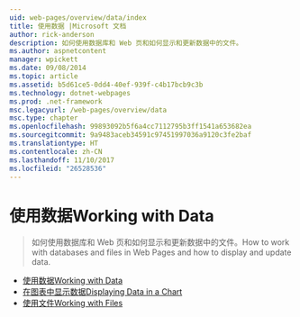 ```yaml
---
uid: web-pages/overview/data/index
title: 使用数据 |Microsoft 文档
author: rick-anderson
description: 如何使用数据库和 Web 页和如何显示和更新数据中的文件。
ms.author: aspnetcontent
manager: wpickett
ms.date: 09/08/2014
ms.topic: article
ms.assetid: b5d61ce5-0dd4-40ef-939f-c4b17bcb9c3b
ms.technology: dotnet-webpages
ms.prod: .net-framework
msc.legacyurl: /web-pages/overview/data
msc.type: chapter
ms.openlocfilehash: 99893092b5f6a4cc7112795b3ff1541a653682ea
ms.sourcegitcommit: 9a9483aceb34591c97451997036a9120c3fe2baf
ms.translationtype: HT
ms.contentlocale: zh-CN
ms.lasthandoff: 11/10/2017
ms.locfileid: "26528536"
---
```

<a name="working-with-data"></a><span data-ttu-id="4386a-103">使用数据</span><span class="sxs-lookup"><span data-stu-id="4386a-103">Working with Data</span></span>
====================
> <span data-ttu-id="4386a-104">如何使用数据库和 Web 页和如何显示和更新数据中的文件。</span><span class="sxs-lookup"><span data-stu-id="4386a-104">How to work with databases and files in Web Pages and how to display and update data.</span></span>


- [<span data-ttu-id="4386a-105">使用数据</span><span class="sxs-lookup"><span data-stu-id="4386a-105">Working with Data</span></span>](5-working-with-data.md)
- [<span data-ttu-id="4386a-106">在图表中显示数据</span><span class="sxs-lookup"><span data-stu-id="4386a-106">Displaying Data in a Chart</span></span>](7-displaying-data-in-a-chart.md)
- [<span data-ttu-id="4386a-107">使用文件</span><span class="sxs-lookup"><span data-stu-id="4386a-107">Working with Files</span></span>](working-with-files.md)
